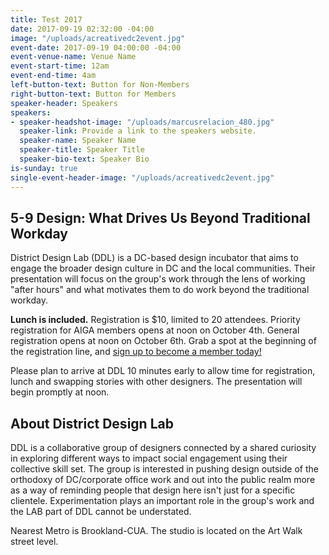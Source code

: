 ```yaml
---
title: Test 2017
date: 2017-09-19 02:32:00 -04:00
image: "/uploads/acreativedc2event.jpg"
event-date: 2017-09-19 04:00:00 -04:00
event-venue-name: Venue Name
event-start-time: 12am
event-end-time: 4am
left-button-text: Button for Non-Members
right-button-text: Button for Members
speaker-header: Speakers
speakers:
- speaker-headshot-image: "/uploads/marcusrelacion_480.jpg"
  speaker-link: Provide a link to the speakers website.
  speaker-name: Speaker Name
  speaker-title: Speaker Title
  speaker-bio-text: Speaker Bio
is-sunday: true
single-event-header-image: "/uploads/acreativedc2event.jpg"
---
```


## 5-9 Design: What Drives Us Beyond Traditional Workday

District Design Lab (DDL) is a DC-based design incubator that aims to engage the broader design culture in DC and the local communities. Their presentation will focus on the group's work through the lens of working "after hours" and what motivates them to do work beyond the traditional workday.

**Lunch is included.** Registration is $10, limited to 20 attendees. Priority registration for AIGA members opens at noon on October 4th. General registration opens at noon on October 6th. Grab a spot at the beginning of the registration line, and [sign up to become a member today!](http://www.aiga.org/join)

Please plan to arrive at DDL 10 minutes early to allow time for registration, lunch and swapping stories with other designers. The presentation will begin promptly at noon.

## About District Design Lab

DDL is a collaborative group of designers connected by a shared curiosity in exploring different ways to impact social engagement using their collective skill set. The group is interested in pushing design outside of the orthodoxy of DC/corporate office work and out into the public realm more as a way of reminding people that design here isn't just for a specific clientele. Experimentation plays an important role in the group's work and the LAB part of DDL cannot be understated.

Nearest Metro is Brookland-CUA. The studio is located on the Art Walk street level.